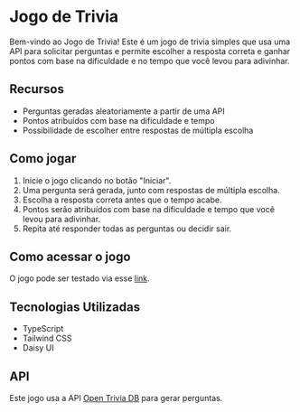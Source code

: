 # Jogo de Trivia

Bem-vindo ao Jogo de Trivia! Este é um jogo de trivia simples que usa uma API para solicitar perguntas e permite escolher a resposta correta e ganhar pontos com base na dificuldade e no tempo que você levou para adivinhar.

## Recursos

- Perguntas geradas aleatoriamente a partir de uma API
- Pontos atribuídos com base na dificuldade e tempo
- Possibilidade de escolher entre respostas de múltipla escolha

## Como jogar

1. Inicie o jogo clicando no botão "Iniciar".
2. Uma pergunta será gerada, junto com respostas de múltipla escolha.
3. Escolha a resposta correta antes que o tempo acabe.
4. Pontos serão atribuídos com base na dificuldade e tempo que você levou para adivinhar.
5. Repita até responder todas as perguntas ou decidir sair.

## Como acessar o jogo

O jogo pode ser testado via esse [link](https://triviaty.netlify.app/).

## Tecnologias Utilizadas

- TypeScript
- Tailwind CSS
- Daisy UI

## API

Este jogo usa a API [Open Trivia DB](https://opentdb.com/) para gerar perguntas.
